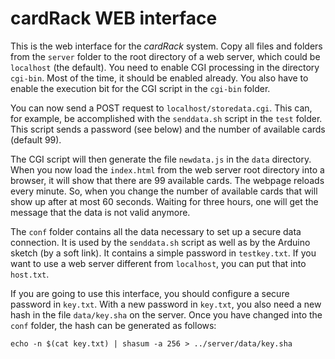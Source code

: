 # cardRack WEB interface

This is the web interface for the *cardRack* system. Copy all files and folders from the `server` folder to the root directory of a web server, which could be `localhost` (the default). You need to enable CGI processing in the directory `cgi-bin`. Most of the time, it should be enabled already. You also have to enable the execution bit for the CGI script in the `cgi-bin` folder.

You can now send a POST request to `localhost/storedata.cgi`. This can, for example, be accomplished with the `senddata.sh` script in the `test` folder. This script sends a password (see below) and the number of available cards (default 99).

The CGI script will then generate the file `newdata.js` in the `data` directory. When you now load the `index.html` from the web server root directory into a browser, it will show that there are 99 available cards. The webpage reloads every minute. So, when you change the number of available cards that will show up after at most 60 seconds. Waiting for three hours, one will get the message that the data is not valid anymore. 

The `conf` folder contains all the data necessary to set up a secure data connection. It is used by the `senddata.sh` script as well as by the Arduino sketch (by a soft link). It contains a simple password in `testkey.txt`. If you want to use a web server different from `localhost`, you can put that into `host.txt`. 

If you are going to use this interface, you should configure a secure password in `key.txt`. With a new password in `key.txt`, you also need a new hash in the file `data/key.sha` on the server. Once you have changed into the `conf` folder, the hash can be generated as follows:

```
echo -n $(cat key.txt) | shasum -a 256 > ../server/data/key.sha
```